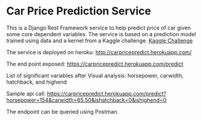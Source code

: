 # Car Price Prediction Service

This is a Django Rest Framework service to help predict price of car given some core dependent variables.
The service is based on a prediction model trained using data and a kernel from a Kaggle challenge. <a href="https://www.kaggle.com/goyalshalini93/car-price-prediction-linear-regression-rfe"> Kaggle Challenge</a>


The service is deployed on heroku: http://carpricepredict.herokuapp.com/

The end point exposed: https://carpricepredict.herokuapp.com/predict

List of significant variables after Visual analysis: horsepower, carwidth, hatchback, and highend

Sample api call: https://carpricepredict.herokuapp.com/predict?horsepower=154&carwidth=65.50&ishatchback=0&ishighend=0

The endpoint can be queried using Postman.
